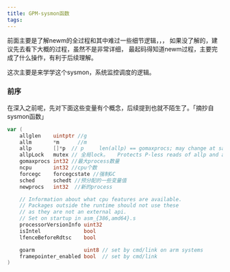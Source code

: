 ```yaml
---
title: GPM-sysmon函数
tags:
---
```




前面主要是了解newm的全过程和其中难过一些细节逻辑，，，
如果没了解的，建议先去看下大概的过程，虽然不是非常详细，
最起码得知道newm过程，主要完成了什么操作，有利于后续理解。


这次主要是来学学这个sysmon，系统监控调度的逻辑。
<!--more-->
### 前序

在深入之前呢，先对下面这些变量有个概念，后续提到也就不陌生了。「摘抄自sysmon函数」

```go
var (
	allglen    uintptr //g
	allm       *m      //m
	allp       []*p  // p     len(allp) == gomaxprocs; may change at safe points, otherwise immutable
	allpLock   mutex // 全局lock。   Protects P-less reads of allp and all writes
	gomaxprocs int32 //最大process数量
	ncpu       int32 //cpu个数
	forcegc    forcegcstate //强制GC
	sched      schedt //预分配的一些变量值
	newprocs   int32  //新的process

	// Information about what cpu features are available.
	// Packages outside the runtime should not use these
	// as they are not an external api.
	// Set on startup in asm_{386,amd64}.s
	processorVersionInfo uint32
	isIntel              bool
	lfenceBeforeRdtsc    bool

	goarm                uint8 // set by cmd/link on arm systems
	framepointer_enabled bool  // set by cmd/link
)

```




